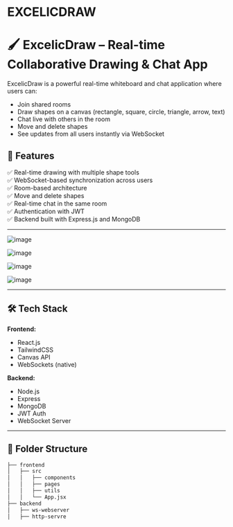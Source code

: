 # EXCELICDRAW
# 🖌️ ExcelicDraw – Real-time Collaborative Drawing & Chat App

ExcelicDraw is a powerful real-time whiteboard and chat application where users can:
- Join shared rooms
- Draw shapes on a canvas (rectangle, square, circle, triangle, arrow, text)
- Chat live with others in the room
- Move and delete shapes
- See updates from all users instantly via WebSocket

## 🚀 Features

✅ Real-time drawing with multiple shape tools  
✅ WebSocket-based synchronization across users  
✅ Room-based architecture  
✅ Move and delete shapes  
✅ Real-time chat in the same room  
✅ Authentication with JWT  
✅ Backend built with Express.js and MongoDB

---
![image](https://github.com/user-attachments/assets/e41d6fa5-51ed-4549-9764-183cef14d9d0)

![image](https://github.com/user-attachments/assets/d6b4541b-4fdc-4bfe-883b-a77125e1d5d6)

![image](https://github.com/user-attachments/assets/33050385-c88b-4975-a9cc-dd41bd85533d)

![image](https://github.com/user-attachments/assets/c32bb803-8094-4fe8-9c3b-bac15e038d2f)

---

## 🛠️ Tech Stack

**Frontend:**
- React.js
- TailwindCSS
- Canvas API
- WebSockets (native)

**Backend:**
- Node.js
- Express
- MongoDB
- JWT Auth
- WebSocket Server

---

## 📂 Folder Structure

```bash
├── frontend
│   ├── src
│   │   ├── components
│   │   ├── pages
│   │   ├── utils
│   │   └── App.jsx
├── backend
│   ├── ws-webserver 
│   ├── http-servre
